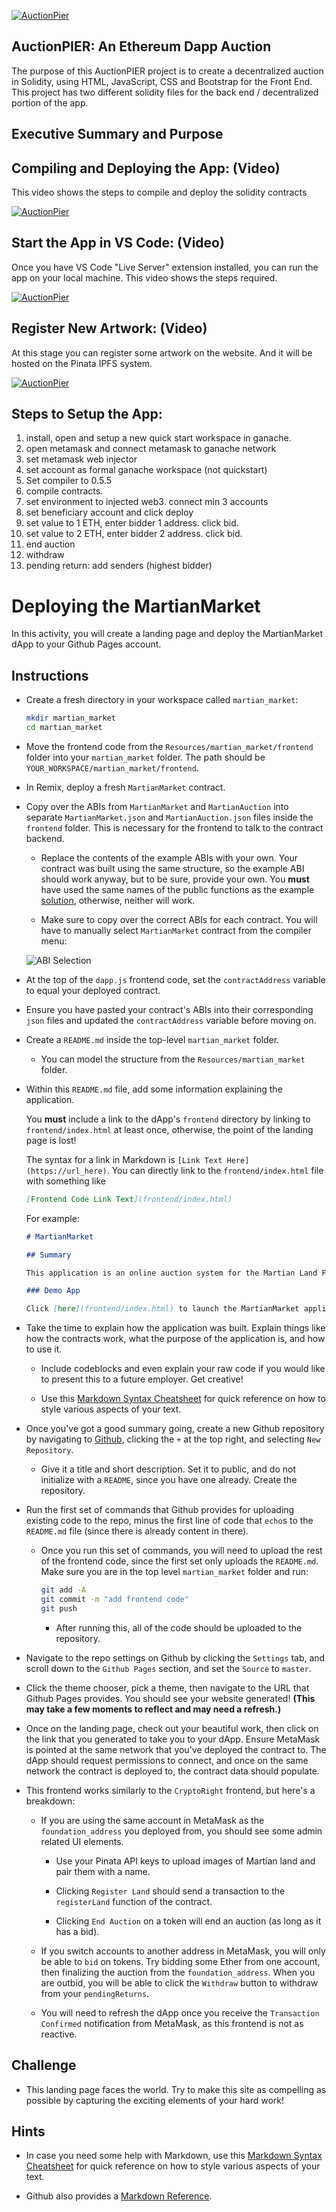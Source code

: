 

[![AuctionPier](https://github.com/benjaminweymouth/ETH-Dapp-Auction-Project/blob/main/frontend/images/AuctionPierLogo.gif)](https://github.com/benjaminweymouth/ETH-Dapp-Auction-Project)

## AuctionPIER:  An Ethereum Dapp Auction 
The purpose of this AuctionPIER project is to create a decentralized auction in Solidity, using HTML, JavaScript, CSS and Bootstrap for the Front End. 
This project has two different solidity files for the back end / decentralized portion of the app. 

## Executive Summary and Purpose

## Compiling and Deploying the App: (Video) 

This video shows the steps to compile and deploy the solidity contracts 

[![AuctionPier](https://github.com/benjaminweymouth/ETH-Dapp-Auction-Project/blob/main/Videos/1.%20Compiling%20and%20Deployment.gif)](https://github.com/benjaminweymouth/ETH-Dapp-Auction-Project)

## Start the App in VS Code: (Video) 

Once you have VS Code "Live Server" extension installed, you can run the app on your local machine. This video shows the steps required. 

[![AuctionPier](https://github.com/benjaminweymouth/ETH-Dapp-Auction-Project/blob/main/Videos/2.%20Open%20Live%20Server.gif)](https://github.com/benjaminweymouth/ETH-Dapp-Auction-Project)

## Register New Artwork: (Video) 

At this stage you can register some artwork on the website. And it will be hosted on the Pinata IPFS system. 

[![AuctionPier](https://github.com/benjaminweymouth/ETH-Dapp-Auction-Project/blob/main/Videos/3.%20Register%20Artwork.gif)](https://github.com/benjaminweymouth/ETH-Dapp-Auction-Project)





## Steps to Setup the App: 

1) install, open and setup a new quick start workspace in ganache. 
2) open metamask and connect metamask to ganache network 
3) set metamask web injector
4) set account as formal ganache workspace (not quickstart) 
5) Set compiler to 0.5.5
6) compile contracts. 
7) set environment to injected web3. connect min 3 accounts
8) set beneficiary account and click deploy
9) set value to 1 ETH, enter bidder 1 address. click bid. 
10) set value to 2 ETH, enter bidder 2 address. click bid. 
11) end auction
12) withdraw
13) pending return: add senders (highest bidder) 


# Deploying the MartianMarket

In this activity, you will create a landing page and deploy the MartianMarket dApp to your Github Pages account.

## Instructions

* Create a fresh directory in your workspace called `martian_market`:

  ```bash
  mkdir martian_market
  cd martian_market
  ```

* Move the frontend code from the `Resources/martian_market/frontend` folder into your `martian_market` folder. The path should be `YOUR_WORKSPACE/martian_market/frontend`.

* In Remix, deploy a fresh `MartianMarket` contract.

* Copy over the ABIs from `MartianMarket` and `MartianAuction` into separate `MartianMarket.json` and `MartianAuction.json` files inside the `frontend` folder. This is necessary for the frontend to talk to the contract backend.

  * Replace the contents of the example ABIs with your own. Your contract was built using the same structure, so the example ABI should work anyway, but to be sure, provide your own. You **must** have used the same names of the public functions as the example [solution](Resources/martian_market/MartianMarket.sol), otherwise, neither will work.

  * Make sure to copy over the correct ABIs for each contract. You will have to manually select `MartianMarket` contract from the compiler menu:

  ![ABI Selection](Images/abi-selection.gif)

* At the top of the `dapp.js` frontend code, set the `contractAddress` variable to equal your deployed contract.

* Ensure you have pasted your contract's ABIs into their corresponding `json` files and updated the `contractAddress` variable before moving on.

* Create a `README.md` inside the top-level `martian_market` folder.

  * You can model the structure from the `Resources/martian_market` folder.

* Within this `README.md` file, add some information explaining the application.

  You **must** include a link to the dApp's `frontend` directory by linking to `frontend/index.html` at least once, otherwise, the point of the landing page is lost!

  The syntax for a link in Markdown is `[Link Text Here](https://url_here)`. You can directly link to the `frontend/index.html` file with something like

  ```markdown
  [Frontend Code Link Text](frontend/index.html)
  ```

  For example:

  ```markdown
  # MartianMarket

  ## Summary

  This application is an online auction system for the Martian Land Foundation to auction available resources on Mars.

  ### Demo App

  Click [here](frontend/index.html) to launch the MartianMarket application.
  ```

* Take the time to explain how the application was built. Explain things like how the contracts work, what the purpose of the application is, and how to use it.

  * Include codeblocks and even explain your raw code if you would like to present this to a future employer. Get creative!

  * Use this [Markdown Syntax Cheatsheet](https://github.com/adam-p/markdown-here/wiki/Markdown-Cheatsheet) for quick reference on how to style various aspects of your text.

* Once you've got a good summary going, create a new Github repository by navigating to [Github](https://github.com), clicking the `+` at the top right, and selecting `New Repository`.

  * Give it a title and short description. Set it to public, and do not initialize with a `README`, since you have one already. Create the repository.

* Run the first set of commands that Github provides for uploading existing code to the repo, minus the first line of code that `echo`s to the `README.md` file (since there is already content in there).

  * Once you run this set of commands, you will need to upload the rest of the frontend code, since the first set only uploads the `README.md`. Make sure you are in the top level `martian_market` folder and run:

    ```bash
    git add -A
    git commit -m "add frontend code"
    git push
    ```

    * After running this, all of the code should be uploaded to the repository.

* Navigate to the repo settings on Github by clicking the `Settings` tab, and scroll down to the `Github Pages` section, and set the `Source` to `master`.

* Click the theme chooser, pick a theme, then navigate to the URL that Github Pages provides. You should see your website generated! **(This may take a few moments to reflect and may need a refresh.)**

* Once on the landing page, check out your beautiful work, then click on the link that you generated to take you to your dApp. Ensure MetaMask is pointed at the same network that you've deployed the contract to. The dApp should request permissions to connect, and once on the same network the contract is deployed to, the contract data should populate.

* This frontend works similarly to the `CryptoRight` frontend, but here's a breakdown:

  * If you are using the same account in MetaMask as the `foundation_address` you deployed from, you should see some admin related UI elements.

    * Use your Pinata API keys to upload images of Martian land and pair them with a name.

    * Clicking `Register Land` should send a transaction to the `registerLand` function of the contract.

    * Clicking `End Auction` on a token will end an auction (as long as it has a bid).

  * If you switch accounts to another address in MetaMask, you will only be able to `bid` on tokens. Try bidding some Ether from one account, then finalizing the auction from the `foundation_address`. When you are outbid, you will be able to click the `Withdraw` button to withdraw from your `pendingReturns`.

  * You will need to refresh the dApp once you receive the `Transaction Confirmed` notification from MetaMask, as this frontend is not as reactive.

## Challenge

* This landing page faces the world. Try to make this site as compelling as possible by capturing the exciting elements of your hard work!

## Hints

* In case you need some help with Markdown, use this [Markdown Syntax Cheatsheet](https://github.com/adam-p/markdown-here/wiki/Markdown-Cheatsheet) for quick reference on how to style various aspects of your text.

* Github also provides a [Markdown Reference](https://help.github.com/en/github/writing-on-github/basic-writing-and-formatting-syntax).




